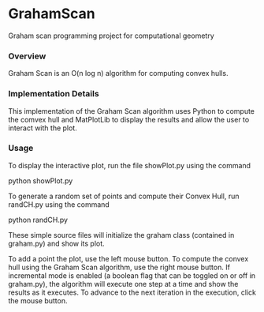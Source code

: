 # GrahamScan #
Graham scan programming project for computational geometry

### Overview ###
Graham Scan is an O(n log n) algorithm for computing convex hulls.

### Implementation Details ###
This implementation of the Graham Scan algorithm uses Python to compute the comvex hull and MatPlotLib to display the results and allow the user to interact with the plot.

### Usage ###
To display the interactive plot, run the file showPlot.py using the command

python showPlot.py

To generate a random set of points and compute their Convex Hull, run randCH.py using the command

python randCH.py

These simple source files will initialize the graham class (contained in graham.py) and show its plot.

To add a point the plot, use the left mouse button.  To compute the convex hull using the Graham Scan algorithm, use the right mouse button.  If incremental mode is enabled (a boolean flag that can be toggled on or off in graham.py), the algorithm will execute one step at a time and show the results as it executes.  To advance to the next iteration in the execution, click the mouse button.

